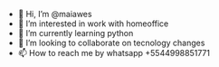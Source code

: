 - 👋 Hi, I’m @maiawes
- 👀 I’m interested in work with homeoffice
- 🌱 I’m currently learning python
- 💞️ I’m looking to collaborate on tecnology changes
- 📫 How to reach me by whatsapp +5544998851771

<!---
maiawes/maiawes is a ✨ special ✨ repository because its `README.md` (this file) appears on your GitHub profile.
You can click the Preview link to take a look at your changes.
--->
